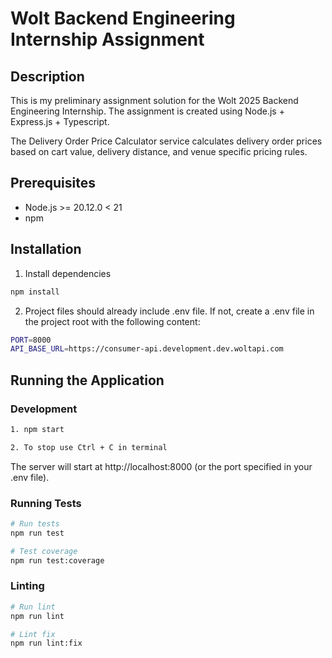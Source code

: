 # Wolt Backend Engineering Internship Assignment

## Description

This is my preliminary assignment solution for the Wolt 2025 Backend Engineering Internship. The assignment is created using Node.js + Express.js + Typescript.

The Delivery Order Price Calculator service calculates delivery order prices based on cart value, delivery distance, and venue specific pricing rules.

## Prerequisites

- Node.js >= 20.12.0 < 21
- npm

## Installation

1. Install dependencies

```bash
npm install
```

2. Project files should already include .env file. If not, create a .env file in the project root with the following content:

```bash
PORT=8000
API_BASE_URL=https://consumer-api.development.dev.woltapi.com
```

## Running the Application

### Development

```bash
1. npm start

2. To stop use Ctrl + C in terminal
```

The server will start at http://localhost:8000 (or the port specified in your .env file).

### Running Tests

```bash
# Run tests
npm run test

# Test coverage
npm run test:coverage
```

### Linting

```bash
# Run lint
npm run lint

# Lint fix
npm run lint:fix
```
